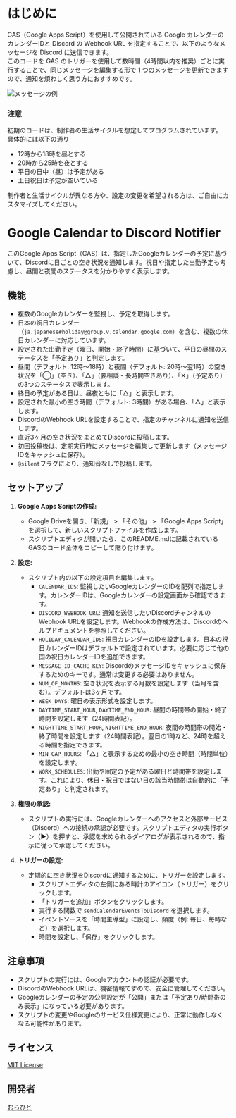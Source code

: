 # はじめに

GAS（Google Apps Script）を使用して公開されている Google カレンダーのカレンダーIDと Discord の Webhook URL を指定することで、以下のようなメッセージを Discord に送信できます。<br>
このコードを GAS のトリガーを使用して数時間（4時間以内を推奨）ごとに実行することで、同じメッセージを編集する形で 1 つのメッセージを更新できますので、通知を煩わしく思う方におすすめです。

![メッセージの例](https://github.com/murahito130/google_calendar_freebusy_discord_webhook/blob/main/example.png)

### 注意
初期のコードは、制作者の生活サイクルを想定してプログラムされています。<br>
具体的には以下の通り<br>
- 12時から18時を昼とする
- 20時から25時を夜とする
- 平日の日中（昼）は予定がある
- 土日祝日は予定が空いている

制作者と生活サイクルが異なる方や、設定の変更を希望される方は、ご自由にカスタマイズしてください。

# Google Calendar to Discord Notifier

このGoogle Apps Script（GAS）は、指定したGoogleカレンダーの予定に基づいて、Discordに日ごとの空き状況を通知します。祝日や指定した出勤予定も考慮し、昼間と夜間のステータスを分かりやすく表示します。

## 機能

- 複数のGoogleカレンダーを監視し、予定を取得します。
- 日本の祝日カレンダー（`ja.japanese#holiday@group.v.calendar.google.com`）を含む、複数の休日カレンダーに対応しています。
- 設定された出勤予定（曜日、開始・終了時間）に基づいて、平日の昼間のステータスを「予定あり」と判定します。
- 昼間（デフォルト: 12時〜18時）と夜間（デフォルト: 20時〜翌1時）の空き状況を「◯」（空き）、「△」（要相談 - 長時間空きあり）、「✕」（予定あり）の3つのステータスで表示します。
- 終日の予定がある日は、昼夜ともに「△」と表示します。
- 設定された最小の空き時間（デフォルト: 3時間）がある場合、「△」と表示します。
- DiscordのWebhook URLを設定することで、指定のチャンネルに通知を送信します。
- 直近3ヶ月の空き状況をまとめてDiscordに投稿します。
- 初回投稿後は、定期実行時にメッセージを編集して更新します（メッセージIDをキャッシュに保存）。
- `@silent`フラグにより、通知音なしで投稿します。

## セットアップ

1. **Google Apps Scriptの作成:**
   - Google Driveを開き、「新規」 > 「その他」 > 「Google Apps Script」を選択して、新しいスクリプトファイルを作成します。
   - スクリプトエディタが開いたら、このREADME.mdに記載されているGASのコード全体をコピーして貼り付けます。

2. **設定:**
   - スクリプト内の以下の設定項目を編集します。
     - `CALENDAR_IDS`: 監視したいGoogleカレンダーのIDを配列で指定します。カレンダーIDは、Googleカレンダーの設定画面から確認できます。
     - `DISCORD_WEBHOOK_URL`: 通知を送信したいDiscordチャンネルのWebhook URLを設定します。Webhookの作成方法は、Discordのヘルプドキュメントを参照してください。
     - `HOLIDAY_CALENDAR_IDS`: 祝日カレンダーのIDを設定します。日本の祝日カレンダーIDはデフォルトで設定されています。必要に応じて他の国の祝日カレンダーIDを追加できます。
     - `MESSAGE_ID_CACHE_KEY`: DiscordのメッセージIDをキャッシュに保存するためのキーです。通常は変更する必要はありません。
     - `NUM_OF_MONTHS`: 空き状況を表示する月数を設定します（当月を含む）。デフォルトは3ヶ月です。
     - `WEEK_DAYS`: 曜日の表示形式を設定します。
     - `DAYTIME_START_HOUR`, `DAYTIME_END_HOUR`: 昼間の時間帯の開始・終了時間を設定します（24時間表記）。
     - `NIGHTTIME_START_HOUR`, `NIGHTTIME_END_HOUR`: 夜間の時間帯の開始・終了時間を設定します（24時間表記）。翌日の1時など、24時を超える時間を指定できます。
     - `MIN_GAP_HOURS`: 「△」と表示するための最小の空き時間（時間単位）を設定します。
     - `WORK_SCHEDULES`: 出勤や固定の予定がある曜日と時間帯を設定します。これにより、休日・祝日ではない日の該当時間帯は自動的に「予定あり」と判定されます。

3. **権限の承認:**
   - スクリプトの実行には、Googleカレンダーへのアクセスと外部サービス（Discord）への接続の承認が必要です。スクリプトエディタの実行ボタン（▶）を押すと、承認を求められるダイアログが表示されるので、指示に従って承認してください。

4. **トリガーの設定:**
   - 定期的に空き状況をDiscordに通知するために、トリガーを設定します。
     - スクリプトエディタの左側にある時計のアイコン（トリガー）をクリックします。
     - 「トリガーを追加」ボタンをクリックします。
     - 実行する関数で `sendCalendarEventsToDiscord` を選択します。
     - イベントソースを「時間主導型」に設定し、頻度（例: 毎日、毎時など）を選択します。
     - 時間を設定し、「保存」をクリックします。

## 注意事項

- スクリプトの実行には、Googleアカウントの認証が必要です。
- DiscordのWebhook URLは、機密情報ですので、安全に管理してください。
- Googleカレンダーの予定の公開設定が「公開」または「予定あり/時間帯のみ表示」になっている必要があります。
- スクリプトの変更やGoogleのサービス仕様変更により、正常に動作しなくなる可能性があります。

## ライセンス

[MIT License](https://raw.githubusercontent.com/murahito130/Google-Calendar-to-Discord-Notifier/refs/heads/main/LICENSE)

## 開発者

[むらひと](https://github.com/murahito130)
